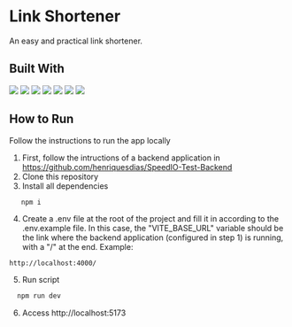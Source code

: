 # Link Shortener

An easy and practical link shortener.

## Built With

<img src="https://img.shields.io/badge/TypeScript-007ACC?style=for-the-badge&logo=typescript&logoColor=white">
<img src="https://img.shields.io/badge/Vue.js-35495E?style=for-the-badge&logo=vuedotjs&logoColor=4FC08D">
<img src="https://img.shields.io/badge/Vite-B73BFE?style=for-the-badge&logo=vite&logoColor=FFD62E">
<img src="https://img.shields.io/badge/HTML5-E34F26?style=for-the-badge&logo=html5&logoColor=white">
<img src="https://img.shields.io/badge/CSS3-1572B6?style=for-the-badge&logo=css3&logoColor=white">
<img src="https://img.shields.io/badge/prettier-1A2C34?style=for-the-badge&logo=prettier&logoColor=F7BA3E">
<img src="https://img.shields.io/badge/eslint-3A33D1?style=for-the-badge&logo=eslint&logoColor=white">

## How to Run

Follow the instructions to run the app locally

1. First, follow the intructions of a backend application in https://github.com/henriquesdias/SpeedIO-Test-Backend
2. Clone this repository
3. Install all dependencies

```bash
   npm i
```

4. Create a .env file at the root of the project and fill it in according to the .env.example file. In this case, the "VITE_BASE_URL" variable should be the link where the backend application (configured in step 1) is running, with a "/" at the end. Example:

```code
http://localhost:4000/
```

5. Run script

```bash
  npm run dev
```

6. Access http://localhost:5173
